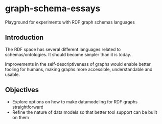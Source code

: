 # graph-schema-essays

Playground for experiments with RDF graph schemas languages

## Introduction

The RDF space has several different languages related to schemas/ontologies. It should become simpler than it is today.

Improvements in the self-descriptiveness of graphs would enable better tooling for humans, making graphs more accessible, understandable and usable.

## Objectives

- Explore options on how to make datamodeling for RDF graphs straightforward
- Refine the nature of data models so that better tool support can be built on them